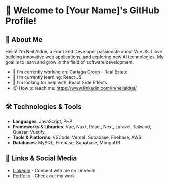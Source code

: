 # 👋 Welcome to [Your Name]'s GitHub Profile!

## 🚀 About Me

Hello! I'm Neil Aldrei, a Front End Developer passionate about Vue JS. I love building innovative web applications, and exploring new AI technologies. My goal is to learn and grow in the field of software development.

- 🔭 I’m currently working on: Cariaga Group - Real Estate
- 🌱 I’m currently learning: React JS
- 🤔 I’m looking for help with: React Side Effects
- 📫 How to reach me: https://www.linkedin.com/in/neilaldrei/

## 🛠️ Technologies & Tools

- **Languages**: JavaScript, PHP
- **Frameworks & Libraries**: Vue, Nuxt, React, Next, Laravel, Tailwind, Quasar, Vuetify.
- **Tools & Platforms**: VSCode, Vercel, Supabase, Firebase, AWS
- **Databases**: MySQL, Firebase, Supabase, MongoDB

## 🔗 Links & Social Media

- [LinkedIn](https://www.linkedin.com/in/neilaldrei/) - Connect with me on LinkedIn
- [Portfolio](https://yourportfolio.com) - Check out my work
